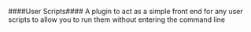 ####User Scripts####
A plugin to act as a simple front end for any user scripts to allow you to run them without entering the command line


